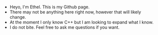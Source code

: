- Heyo, I'm Ethel. This is my Github page.
- There may not be anything here right now, however that will likely change.
- At the moment I only know C++ but I am looking to expand what I know.
- I do not bite. Feel free to ask me questions if you want.
